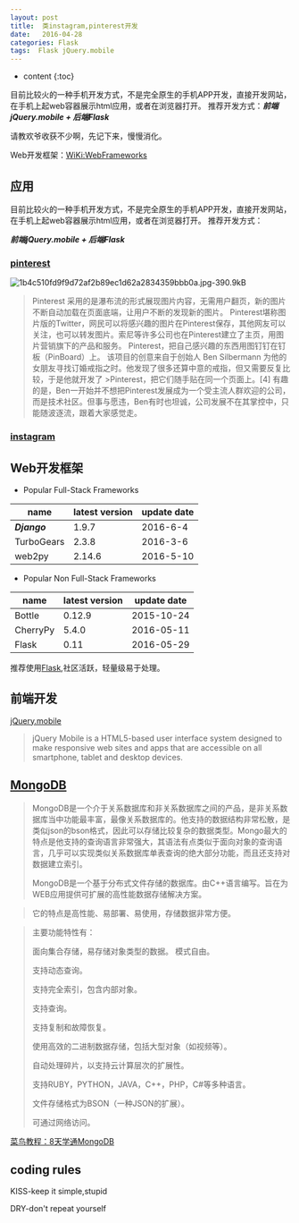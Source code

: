 ```yaml
---
layout: post
title:  类instagram,pinterest开发
date:   2016-04-28
categories: Flask
tags:  Flask jQuery.mobile
---
```


* content
{:toc}


目前比较火的一种手机开发方式，不是完全原生的手机APP开发，直接开发网站，在手机上起web容器展示html应用，或者在浏览器打开。
推荐开发方式：***前端jQuery.mobile + 后端Flask***






请教欢爷收获不少啊，先记下来，慢慢消化。

Web开发框架：[WiKi:WebFrameworks](https://wiki.python.org/moin/WebFrameworks/)

## 应用

目前比较火的一种手机开发方式，不是完全原生的手机APP开发，直接开发网站，在手机上起web容器展示html应用，或者在浏览器打开。
推荐开发方式：

***前端jQuery.mobile + 后端Flask***

### [pinterest](https://www.pinterest.com/)

![1b4c510fd9f9d72af2b89ec1d62a2834359bbb0a.jpg-390.9kB][1]

>Pinterest 采用的是瀑布流的形式展现图片内容，无需用户翻页，新的图片不断自动加载在页面底端，让用户不断的发现新的图片。
>Pinterest堪称图片版的Twitter，网民可以将感兴趣的图片在Pinterest保存，其他网友可以关注，也可以转发图片。索尼等许多公司也在Pinterest建立了主页，用图片营销旗下的产品和服务。
>Pinterest，把自己感兴趣的东西用图钉钉在钉板（PinBoard）上。
>该项目的创意来自于创始人 Ben Silbermann 为他的女朋友寻找订婚戒指之时。他发现了很多还算中意的戒指，但又需要反复比较，于是他就开发了 >Pinterest，把它们随手贴在同一个页面上。[4]
>有趣的是，Ben一开始并不想把Pinterest发展成为一个受主流人群欢迎的公司，而是技术社区。但事与愿违，Ben有时也坦诚，公司发展不在其掌控中，只能随波逐流，跟着大家感觉走。

### [instagram]()


## Web开发框架

- Popular Full-Stack Frameworks

|name|latest version|update date|
|---|--|--|
|***Django***|1.9.7|2016-6-4|
|TurboGears|2.3.8|2016-3-6|
|web2py|2.14.6|2016-5-10|

- Popular Non Full-Stack Frameworks

|name|latest version|update date|
|---|--|--|
|Bottle|0.12.9|2015-10-24|
|CherryPy|5.4.0|2016-05-11|
|Flask|0.11| 2016-05-29|

推荐使用[Flask](http://flask.pocoo.org/),社区活跃，轻量级易于处理。

## 前端开发

[jQuery.mobile](http://jquerymobile.com/)

>jQuery Mobile is a HTML5-based user interface system designed to make responsive web sites and apps that are accessible on all smartphone, tablet and desktop devices.


## [MongoDB](https://www.mongodb.com/)

>MongoDB是一个介于关系数据库和非关系数据库之间的产品，是非关系数据库当中功能最丰富，最像关系数据库的。他支持的数据结构非常松散，是类似json的bson格式，因此可以存储比较复杂的数据类型。Mongo最大的特点是他支持的查询语言非常强大，其语法有点类似于面向对象的查询语言，几乎可以实现类似关系数据库单表查询的绝大部分功能，而且还支持对数据建立索引。
>
>MongoDB是一个基于分布式文件存储的数据库。由C++语言编写。旨在为WEB应用提供可扩展的高性能数据存储解决方案。

>它的特点是高性能、易部署、易使用，存储数据非常方便。

>主要功能特性有：
>
>  面向集合存储，易存储对象类型的数据。
模式自由。
>
>  支持动态查询。
>
>  支持完全索引，包含内部对象。
>
>  支持查询。
>
>  支持复制和故障恢复。
>
>  使用高效的二进制数据存储，包括大型对象（如视频等）。
>
>  自动处理碎片，以支持云计算层次的扩展性。
>
>  支持RUBY，PYTHON，JAVA，C++，PHP，C#等多种语言。
>
>  文件存储格式为BSON（一种JSON的扩展）。
>
>  可通过网络访问。

[菜鸟教程：8天学通MongoDB](http://www.cnblogs.com/huangxincheng/archive/2012/02/18/2356595.html)

## coding rules

KISS-keep it simple,stupid

DRY-don't repeat yourself



  [1]: http://static.zybuluo.com/maorongrong/x2859pjbc1sro07ppcanx1ky/1b4c510fd9f9d72af2b89ec1d62a2834359bbb0a.jpg
